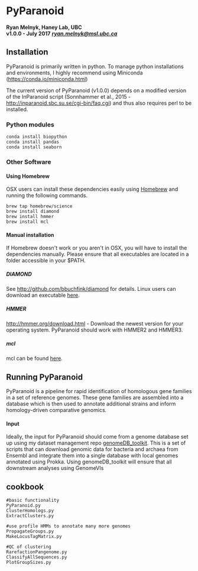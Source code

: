 # PyParanoid

**Ryan Melnyk, Haney Lab, UBC**  
**v1.0.0 - July 2017**
***ryan.melnyk@msl.ubc.ca***


## Installation

PyParanoid is primarily written in python.  To manage python installations and environments, I highly recommend using Miniconda (https://conda.io/miniconda.html)

The current version of PyParanoid (v1.0.0) depends on a modified version of the InParanoid script (Sonnhammer et al., 2015 - http://inparanoid.sbc.su.se/cgi-bin/faq.cgi) and thus also requires perl to be installed.

### Python modules
```
conda install biopython
conda install pandas
conda install seaborn
```

### Other Software

#### Using Homebrew

OSX users can install these dependencies easily using [Homebrew](https://brew.sh/) and running the following commands.

```
brew tap homebrew/science
brew install diamond
brew install hmmer
brew install mcl
```

#### Manual installation

If Homebrew doesn't work or you aren't in OSX, you will have to install the dependencies manually. Please ensure that all executables are located in a folder accessible in your $PATH.

##### DIAMOND
See http://github.com/bbuchfink/diamond for details.  Linux users can download an executable [here](https://github.com/bbuchfink/diamond/releases).

##### HMMER
http://hmmer.org/download.html - Download the newest version for your operating system.  PyParanoid should work with HMMER2 and HMMER3.

##### mcl
mcl can be found [here](https://www.micans.org/mcl/index.html?sec_software).

## Running PyParanoid

PyParanoid is a pipeline for rapid identification of homologous gene families in a set of reference genomes. These gene families are assembled into a database which is then used to annotate additional strains and inform homology-driven comparative genomics.

#### Input

Ideally, the input for PyParanoid should come from a genome database set up using
my dataset management repo [genomeDB_toolkit](https://github.com/ryanmelnyk/genomeDB_toolkit).
This is a set of scripts that can download genomic data for bacteria and archaea from Ensembl and integrate them into a single
database with local genomes annotated using Prokka.  Using genomeDB_toolkit will ensure that all downstream analyses using GenomeVIs


## cookbook

```
#basic functionality
PyParanoid.py
ClusterHomologs.py
ExtractClusters.py
```

```
#use profile HMMs to annotate many more genomes
PropagateGroups.py
MakeLocusTagMatrix.py
```

```
#QC of clustering
RarefactionPangenome.py
ClassifyAllSequences.py
PlotGroupSizes.py
```
